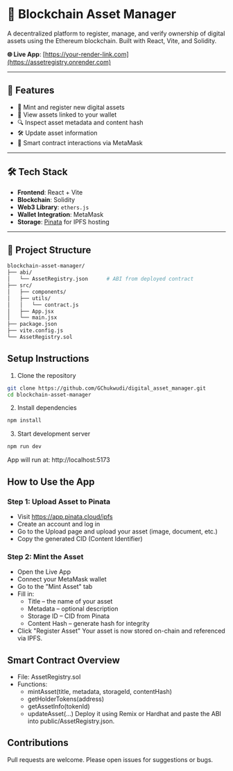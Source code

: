 # 🔐 Blockchain Asset Manager

A decentralized platform to register, manage, and verify ownership of digital assets using the Ethereum blockchain. Built with React, Vite, and Solidity.

**🌐 Live App**: [https://your-render-link.com](https://assetregistry.onrender.com)

---

## 🚀 Features

- 🧾 Mint and register new digital assets
- 📜 View assets linked to your wallet
- 🔍 Inspect asset metadata and content hash
- 🛠️ Update asset information
- 🔗 Smart contract interactions via MetaMask

---

## 🛠 Tech Stack

- **Frontend**: React + Vite
- **Blockchain**: Solidity
- **Web3 Library**: `ethers.js`
- **Wallet Integration**: MetaMask
- **Storage**: [Pinata](https://app.pinata.cloud/ipfs) for IPFS hosting

---

## 📂 Project Structure

```bash
blockchain-asset-manager/
├── abi/
│   └── AssetRegistry.json      # ABI from deployed contract
├── src/
│   ├── components/
│   ├── utils/
│   │   └── contract.js
│   ├── App.jsx
│   └── main.jsx
├── package.json
├── vite.config.js
└── AssetRegistry.sol
```

## Setup Instructions
1. Clone the repository
``` bash
git clone https://github.com/GChukwudi/digital_asset_manager.git
cd blockchain-asset-manager
```
2. Install dependencies
```bash
npm install
```
3. Start development server
``` bash
npm run dev
```
App will run at: http://localhost:5173

## How to Use the App
### Step 1: Upload Asset to Pinata
- Visit https://app.pinata.cloud/ipfs
- Create an account and log in
- Go to the Upload page and upload your asset (image, document, etc.)
- Copy the generated CID (Content Identifier)
### Step 2: Mint the Asset
- Open the Live App
- Connect your MetaMask wallet
- Go to the "Mint Asset" tab
- Fill in:
    - Title – the name of your asset
    - Metadata – optional description
    - Storage ID – CID from Pinata
    - Content Hash – generate hash for integrity
- Click "Register Asset"
Your asset is now stored on-chain and referenced via IPFS.

## Smart Contract Overview
- File: AssetRegistry.sol
- Functions:
    - mintAsset(title, metadata, storageId, contentHash)
    - getHolderTokens(address)
    - getAssetInfo(tokenId)
    - updateAsset(...)
Deploy it using Remix or Hardhat and paste the ABI into public/AssetRegistry.json.

## Contributions
Pull requests are welcome. Please open issues for suggestions or bugs.

